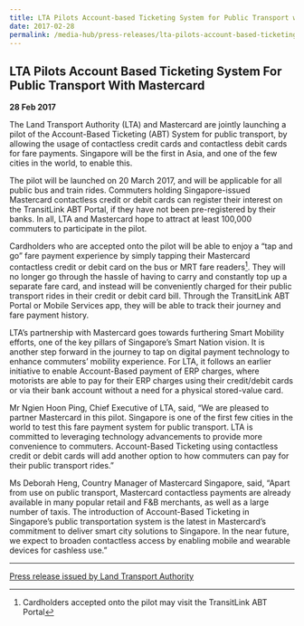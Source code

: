 ```yaml
---
title: LTA Pilots Account-based Ticketing System for Public Transport with MasterCard
date: 2017-02-28
permalink: /media-hub/press-releases/lta-pilots-account-based-ticketing-system-for-public-transport-with-mastercard
---
```

## LTA Pilots Account Based Ticketing System For Public Transport With Mastercard

**28 Feb 2017**

The Land Transport Authority (LTA) and Mastercard are jointly launching a pilot of the Account-Based Ticketing (ABT) System for public transport, by allowing the usage of contactless credit cards and contactless debit cards for fare payments. Singapore will be the first in Asia, and one of the few cities in the world, to enable this.  
  
The pilot will be launched on 20 March 2017, and will be applicable for all public bus and train rides. Commuters holding Singapore-issued Mastercard contactless credit or debit cards can register their interest on the TransitLink ABT Portal, if they have not been pre-registered by their banks. In all, LTA and Mastercard hope to attract at least 100,000 commuters to participate in the pilot.  
  
Cardholders who are accepted onto the pilot will be able to enjoy a “tap and go” fare payment experience by simply tapping their Mastercard contactless credit or debit card on the bus or MRT fare readers[^1]. They will no longer go through the hassle of having to carry and constantly top up a separate fare card, and instead will be conveniently charged for their public transport rides in their credit or debit card bill. Through the TransitLink ABT Portal or Mobile Services app, they will be able to track their journey and fare payment history.  
  
LTA’s partnership with Mastercard goes towards furthering Smart Mobility efforts, one of the key pillars of Singapore’s Smart Nation vision. It is another step forward in the journey to tap on digital payment technology to enhance commuters’ mobility experience. For LTA, it follows an earlier initiative to enable Account-Based payment of ERP charges, where motorists are able to pay for their ERP charges using their credit/debit cards or via their bank account without a need for a physical stored-value card.  
  
Mr Ngien Hoon Ping, Chief Executive of LTA, said, “We are pleased to partner Mastercard in this pilot. Singapore is one of the first few cities in the world to test this fare payment system for public transport. LTA is committed to leveraging technology advancements to provide more convenience to commuters. Account-Based Ticketing using contactless credit or debit cards will add another option to how commuters can pay for their public transport rides.”  
  
Ms Deborah Heng, Country Manager of Mastercard Singapore, said, “Apart from use on public transport, Mastercard contactless payments are already available in many popular retail and F&B merchants, as well as a large number of taxis. The introduction of Account-Based Ticketing in Singapore’s public transportation system is the latest in Mastercard’s commitment to deliver smart city solutions to Singapore. In the near future, we expect to broaden contactless access by enabling mobile and wearable devices for cashless use.”

----------

[^1]: Cardholders accepted onto the pilot may visit the TransitLink ABT Portal

[Press release issued by Land Transport Authority](https://www.lta.gov.sg/content/ltagov/en/newsroom/2017/2/2/joint-news-release-by-the-land-transport-authority-lta-mastercard---lta-pilots-account-based-ticketing-system-for-publi.html)
